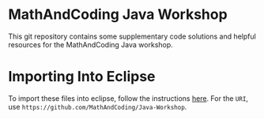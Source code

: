 # MathAndCoding Java Workshop
This git repository contains some supplementary code solutions and helpful
resources for the MathAndCoding Java workshop.

# Importing Into Eclipse
To import these files into eclipse, follow the instructions [here](http://wiki.eclipse.org/EGit/User_Guide#Cloning_Remote_Repositories).
For the `URI`, use `https://github.com/MathAndCoding/Java-Workshop`.